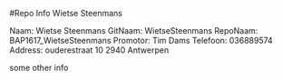 #Repo Info Wietse Steenmans

<!---naam -->Naam: Wietse Steenmans
<!---gitnaam -->GitNaam: WietseSteenmans
<!---reponaam -->RepoNaam: BAP1617_WietseSteenmans
<!---promotor -->Promotor: Tim Dams
<!---phone -->Telefoon: 036889574
<!---address -->Address: ouderestraat 10 2940 Antwerpen <!---end -->

some other info
